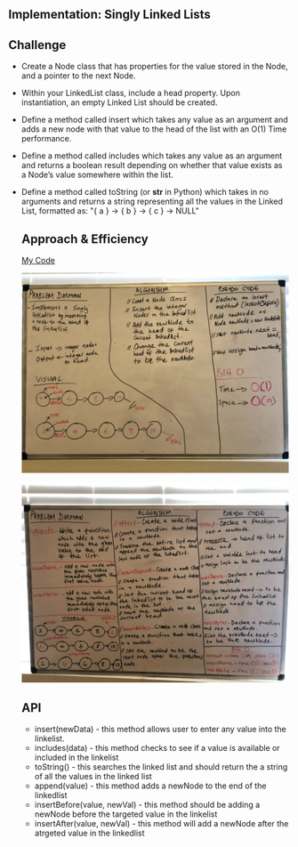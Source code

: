 ## Implementation: Singly Linked Lists

## Challenge
- Create a Node class that has properties for the value stored in the Node, and a pointer to the next Node.
- Within your LinkedList class, include a head property. Upon instantiation, an empty Linked List should be created.
- Define a method called insert which takes any value as an argument and adds a new node with that value to the head of the list with an O(1) Time performance.
- Define a method called includes which takes any value as an argument and returns a boolean result depending on whether that value exists as a Node’s value somewhere within the list.
- Define a method called toString (or __str__ in Python) which takes in no arguments and returns a string representing all the values in the Linked List, formatted as:
  "{ a } -> { b } -> { c } -> NULL"
  
  ## Approach & Efficiency
  [My Code](https://github.com/jjblues86/data-structures-and-algorithms-/blob/master/Data-Structures/src/main/java/Data/LinkedList/LinkedList.java)
  
  
  ![](../assets/LinkedList.jpg)
  
  ![](../assets/append:insertBefore:insertAfter.jpg)
  
  ## API
  - insert(newData) - this method allows user to enter any value into the linkelist.
  - includes(data) - this method checks to see if a value is available or included in the linkelist
  - toString() - this searches the linked list and should return the a string of all the values in the linked list
  - append(value) - this method adds a newNode to the end of the linkedlist
  - insertBefore(value, newVal) - this method should be adding a newNode before the targeted value in the linkelist
  - insertAfter(value, newVal) - this method will add a newNode after the atrgeted value in the linkedlist
  
  
  
  
  
